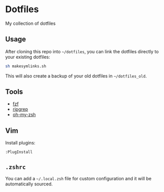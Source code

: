 # Dotfiles

My collection of dotfiles

## Usage

After cloning this repo into `~/dotfiles`, you can link the dotfiles directly
to your existing dotfiles:

```sh
sh makesymlinks.sh
```

This will also create a backup of your old dotfiles in `~/dotfiles_old`.

## Tools

- [fzf](https://github.com/junegunn/fzf)
- [ripgrep](https://github.com/BurntSushi/ripgrep)
- [oh-my-zsh](https://ohmyz.sh/)

## Vim

Install plugins:

```
:PlugInstall
```

## `.zshrc`

You can add a `~/.local.zsh` file for custom configuration and it will be
automatically sourced.
